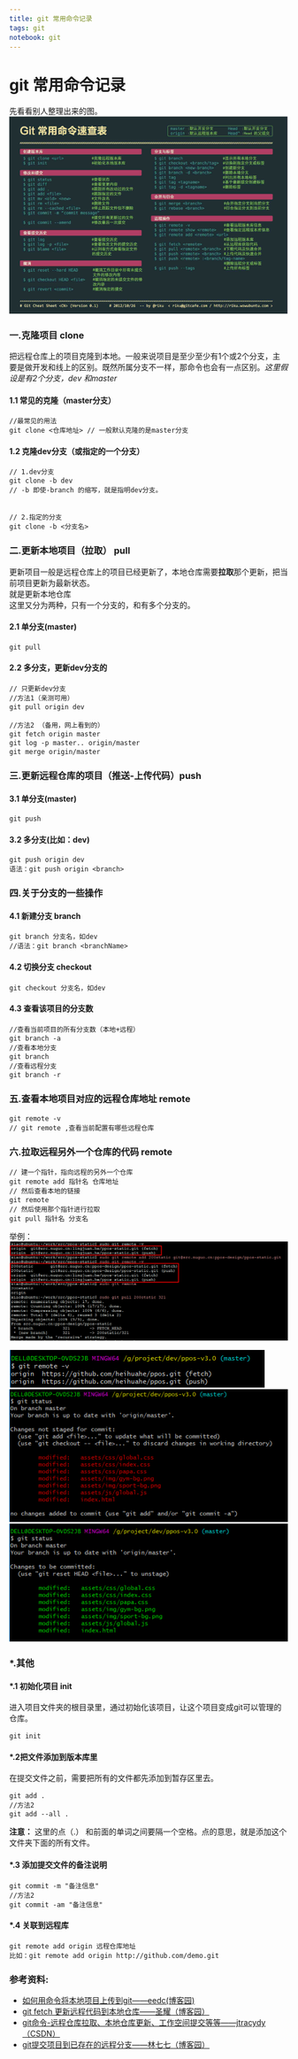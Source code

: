 ```yaml
---
title: git 常用命令记录
tags: git
notebook: git
---
```

# git 常用命令记录
先看看别人整理出来的图。
![](https://raw.githubusercontent.com/heihuahe/myGallery/master/noteImage/.1533814345565.png)
### 一.克隆项目 clone
把远程仓库上的项目克隆到本地。一般来说项目是至少至少有1个或2个分支，主要是做开发和线上的区别。既然所属分支不一样，那命令也会有一点区别。*这里假设是有2个分支，dev 和master*
#### 1.1 常见的克隆（master分支）
```
//最常见的用法
git clone <仓库地址> // 一般默认克隆的是master分支
```
#### 1.2 克隆dev分支（或指定的一个分支）
```
// 1.dev分支
git clone -b dev
// -b 即使-branch 的缩写，就是指明dev分支。


// 2.指定的分支
git clone -b <分支名>
```

### 二.更新本地项目（拉取） pull
更新项目一般是远程仓库上的项目已经更新了，本地仓库需要**拉取**那个更新，把当前项目更新为最新状态。    
就是更新本地仓库   
这里又分为两种，只有一个分支的，和有多个分支的。   
#### 2.1 单分支(master)
```
git pull
```
#### 2.2 多分支，更新dev分支的
```
// 只更新dev分支
//方法1（亲测可用）
git pull origin dev

//方法2 （备用，网上看到的）
git fetch origin master
git log -p master.. origin/master
git merge origin/master
```

### 三.更新远程仓库的项目（推送-上传代码）push
#### 3.1 单分支(master)
```
git push
```
#### 3.2 多分支(比如：dev)
```
git push origin dev
语法：git push origin <branch>
```

### 四.关于分支的一些操作
#### 4.1 新建分支 branch
```
git branch 分支名，如dev
//语法：git branch <branchName>
```

#### 4.2 切换分支 checkout
```
git checkout 分支名，如dev
```

#### 4.3 查看该项目的分支数
```
//查看当前项目的所有分支数（本地+远程）
git branch -a 
//查看本地分支
git branch
//查看远程分支
git branch -r
```

### 五.查看本地项目对应的远程仓库地址 remote
```
git remote -v
// git remote ,查看当前配置有哪些远程仓库
```
### 六.拉取远程另外一个仓库的代码 remote
```
// 建一个指针，指向远程的另外一个仓库
git remote add 指针名 仓库地址
// 然后查看本地的链接
git remote 
// 然后使用那个指针进行拉取
git pull 指针名 分支名

```
举例：  
![](https://raw.githubusercontent.com/heihuahe/myGallery/master/noteImage/20191016171804.png)


![](https://raw.githubusercontent.com/heihuahe/myGallery/master/noteImage/.1532342578342.png)
![](https://raw.githubusercontent.com/heihuahe/myGallery/master/noteImage/.1532342570031.png)
![](https://raw.githubusercontent.com/heihuahe/myGallery/master/noteImage/.1532342564849.png)

### *.其他
#### *.1 初始化项目 init
进入项目文件夹的根目录里，通过初始化该项目，让这个项目变成git可以管理的仓库。
```
git init
```

#### *.2把文件添加到版本库里
在提交文件之前，需要把所有的文件都先添加到暂存区里去。   
```
git add . 
//方法2
git add --all .
```
**注意：** 这里的点（.） 和前面的单词之间要隔一个空格。点的意思，就是添加这个文件夹下面的所有文件。

#### *.3 添加提交文件的备注说明
```
git commit -m "备注信息"
//方法2
git commit -am "备注信息"
```

#### *.4 关联到远程库
```
git remote add origin 远程仓库地址
比如：git remote add origin http://github.com/demo.git
```

### 参考资料:
- [如何用命令将本地项目上传到git——eedc(博客园)](https://www.cnblogs.com/eedc/p/6168430.html)
- [git fetch 更新远程代码到本地仓库——圣耀（博客园）](https://www.cnblogs.com/chenlogin/p/6592228.html)
- [git命令-远程仓库拉取、本地仓库更新、工作空间提交等等——jtracydy（CSDN）](https://blog.csdn.net/jtracydy/article/details/70402663)
- [git提交项目到已存在的远程分支——林七七（博客园）](https://www.cnblogs.com/JennyLin77/p/git.html)

